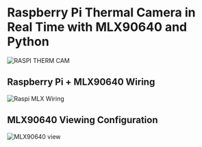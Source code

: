 # Raspberry Pi Thermal Camera in Real Time with MLX90640 and Python

![RASPI THERM CAM](https://images.squarespace-cdn.com/content/v1/59b037304c0dbfb092fbe894/1591831961713-035L415YULEPNDV66BIH/ke17ZwdGBToddI8pDm48kNdzxjKe9o5FqqYmhbsB5QcUqsxRUqqbr1mOJYKfIPR7LoDQ9mXPOjoJoqy81S2I8N_N4V1vUb5AoIIIbLZhVYxCRW4BPu10St3TBAUQYVKcCQY6_siZwembdqfAnqJZYtDgoc9nAKV7D7OpcFu3CiVqsqv3xG-F2pu5jiI2OSCP/mlx90640_animation.gif?format=1500w)

## Raspberry Pi + MLX90640 Wiring

![Raspi MLX Wiring](https://images.squarespace-cdn.com/content/v1/59b037304c0dbfb092fbe894/1591731759228-C66M7BWPEH5KPK3UYZ9A/ke17ZwdGBToddI8pDm48kL0aU6AQOwPnD5bbw5AxIml7gQa3H78H3Y0txjaiv_0fDoOvxcdMmMKkDsyUqMSsMWxHk725yiiHCCLfrh8O1z4YTzHvnKhyp6Da-NYroOW3ZGjoBKy3azqku80C789l0ldnepkVHAptGDUshypSjuZyJSo6UXQu3jq1vLDMsMGe5B2oEJkekO2SJjQQAHY12w/mlx90640_rpi_wiring_diagram_w_table.png?format=1500w)

## MLX90640 Viewing Configuration

![MLX90640 view](https://images.squarespace-cdn.com/content/v1/59b037304c0dbfb092fbe894/1591741314859-EJXEP3ZACIXKG8TIW7JM/ke17ZwdGBToddI8pDm48kAH-NZezfsfj0Z31US0jtG17gQa3H78H3Y0txjaiv_0fDoOvxcdMmMKkDsyUqMSsMWxHk725yiiHCCLfrh8O1z5QPOohDIaIeljMHgDF5CVlOqpeNLcJ80NK65_fV7S1UZ2I8vD_HFhwxMY4gD2ZdqE6_9q3cUYt2EFEjLLYt9OPH3bqxw7fF48mhrq5Ulr0Hg/mlx90640_view_configuration.png?format=750w)
